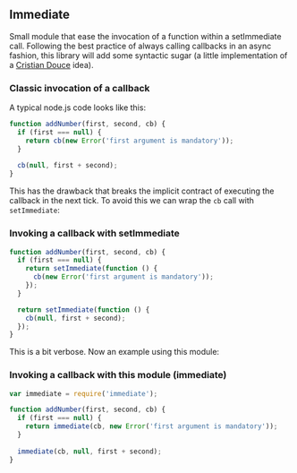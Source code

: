 ## Immediate
Small module that ease the invocation of a function within a setImmediate call. Following the best practice of always calling callbacks in an async fashion, this library will add some syntactic sugar (a little implementation of a [Cristian Douce](https://github.com/cristiandouce) idea).

### Classic invocation of a callback

A typical node.js code looks like this:

```js
function addNumber(first, second, cb) {
  if (first === null) {
    return cb(new Error('first argument is mandatory'));
  }
  
  cb(null, first + second);
}
```

This has the drawback that breaks the implicit contract of executing the callback in the next tick.
To avoid this we can wrap the `cb` call with `setImmediate`:

### Invoking a callback with setImmediate

```js
function addNumber(first, second, cb) {
  if (first === null) {
    return setImmediate(function () {
      cb(new Error('first argument is mandatory'));
    });
  }

  return setImmediate(function () {
    cb(null, first + second);
  });
}
```

This is a bit verbose. Now an example using this module:

### Invoking a callback with this module (immediate)

```js
var immediate = require('immediate');

function addNumber(first, second, cb) {
  if (first === null) {
    return immediate(cb, new Error('first argument is mandatory'));
  }
  
  immediate(cb, null, first + second);
}
```
